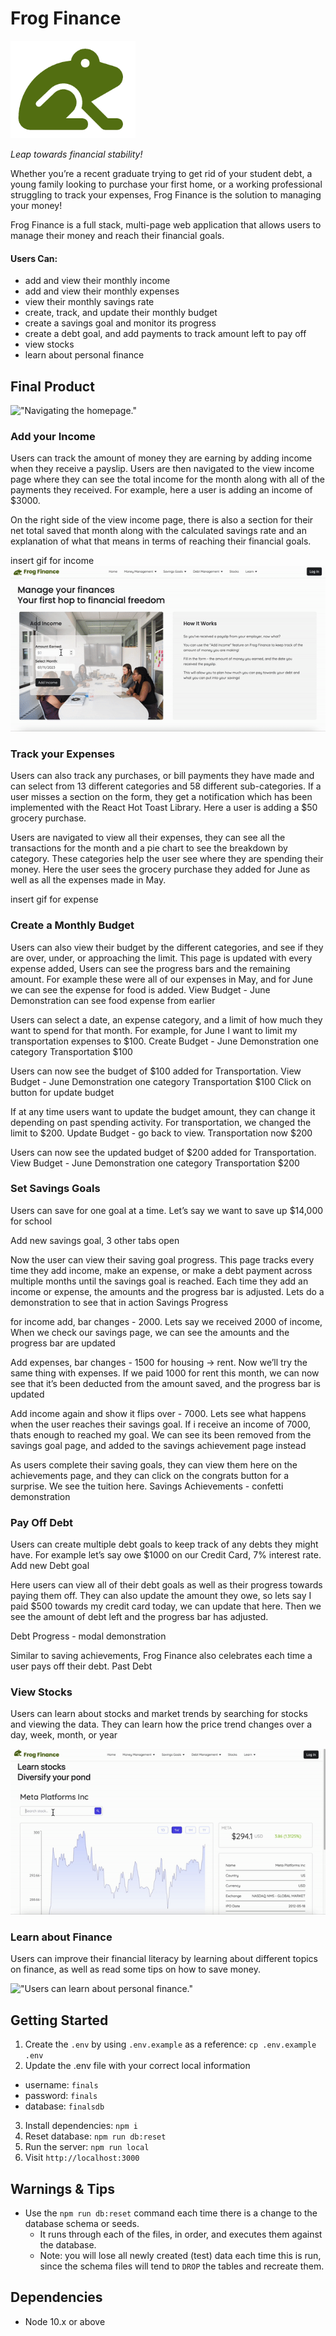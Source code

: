 # Frog Finance

<img src="https://github.com/Shamayal/frog-finance/blob/main/frontend/client/public/frog-logo.png" alt="Frog Finance Logo" width="200px">

_Leap towards financial stability!_

Whether you’re a recent graduate trying to get rid of your student debt, a young family looking to purchase your first home, or a working professional struggling to track your expenses, Frog Finance is the solution to managing your money!

Frog Finance is a full stack, multi-page web application that allows users to manage their money and reach their financial goals.

#### Users Can:

- add and view their monthly income
- add and view their monthly expenses
- view their monthly savings rate
- create, track, and update their monthly budget
- create a savings goal and monitor its progress
- create a debt goal, and add payments to track amount left to pay off
- view stocks
- learn about personal finance

## Final Product

!["Navigating the homepage."](https://github.com/Shamayal/frog-finance/blob/main/frontend/client/src/media/README%20gifs/homepage.gif)

### Add your Income

Users can track the amount of money they are earning by adding income when they receive a payslip. Users are then navigated to the view income page where they can see the total income for the month along with all of the payments they received. For example, here a user is adding an income of $3000.

On the right side of the view income page, there is also a section for their net total saved that month along with the calculated savings rate and an explanation of what that means in terms of reaching their financial goals.

insert gif for income
!["Users can add and view their income"](https://github.com/Shamayal/frog-finance/blob/main/frontend/client/src/media/README%20gifs/income.gif)

### Track your Expenses

Users can also track any purchases, or bill payments they have made and can select from 13 different categories and 58 different sub-categories. If a user misses a section on the form, they get a notification which has been implemented with the React Hot Toast Library. Here a user is adding a $50 grocery purchase.

Users are navigated to view all their expenses, they can see all the transactions for the month and a pie chart to see the breakdown by category. These categories help the user see where they are spending their money. Here the user sees the grocery purchase they added for June as well as all the expenses made in May.

insert gif for expense

### Create a Monthly Budget

Users can also view their budget by the different categories, and see if they are over, under, or approaching the limit. This page is updated with every expense added, Users can see the progress bars and the remaining amount. For example these were all of our expenses in May, and for June we can see the expense for food is added.
View Budget - June Demonstration can see food expense from earlier

Users can select a date, an expense category, and a limit of how much they want to spend for that month. For example, for June I want to limit my transportation expenses to $100.
Create Budget - June Demonstration one category Transportation $100

Users can now see the budget of $100 added for Transportation.
View Budget - June Demonstration one category Transportation $100
Click on button for update budget

If at any time users want to update the budget amount, they can change it depending on past spending activity. For transportation, we changed the limit to $200.
Update Budget - go back to view. Transportation now $200

Users can now see the updated budget of $200 added for Transportation.
View Budget - June Demonstration one category Transportation $200

### Set Savings Goals

Users can save for one goal at a time. Let’s say we want to save up $14,000 for school

Add new savings goal, 3 other tabs open

Now the user can view their saving goal progress. This page tracks every time they add income, make an expense, or make a debt payment across multiple months until the savings goal is reached. Each time they add an income or expense, the amounts and the progress bar is adjusted. Lets do a demonstration to see that in action
Savings Progress

for income add, bar changes - 2000.
Lets say we received 2000 of income, When we check our savings page, we can see the amounts and the progress bar are updated

Add expenses, bar changes - 1500 for housing -> rent.
Now we’ll try the same thing with expenses. If we paid 1000 for rent this month, we can now see that it’s been deducted from the amount saved, and the progress bar is updated

Add income again and show it flips over - 7000.
Lets see what happens when the user reaches their savings goal. If i receive an income of 7000, thats enough to reached my goal. We can see its been removed from the savings goal page, and added to the savings achievement page instead

As users complete their saving goals, they can view them here on the achievements page, and they can click on the congrats button for a surprise. We see the tuition here.
Savings Achievements - confetti demonstration

### Pay Off Debt

Users can create multiple debt goals to keep track of any debts they might have. For example let’s say owe $1000 on our Credit Card, 7% interest rate.
Add new Debt goal

Here users can view all of their debt goals as well as their progress towards paying them off. They can also update the amount they owe, so lets say I paid $500 towards my credit card today, we can update that here. Then we see the amount of debt left and the progress bar has adjusted.

Debt Progress - modal demonstration

Similar to saving achievements, Frog Finance also celebrates each time a user pays off their debt.
Past Debt

### View Stocks

Users can learn about stocks and market trends by searching for stocks and viewing the data. They can learn how the price trend changes over a day, week, month, or year

!["Users can view stocks."](https://github.com/Shamayal/frog-finance/blob/main/frontend/client/src/media/README%20gifs/stocks.gif)

### Learn about Finance

Users can improve their financial literacy by learning about different topics on finance, as well as read some tips on how to save money.

!["Users can learn about personal finance."](https://github.com/Shamayal/frog-finance/blob/main/frontend/client/src/media/README%20gifs/personal-finance.gif)

## Getting Started

1. Create the `.env` by using `.env.example` as a reference: `cp .env.example .env`
2. Update the .env file with your correct local information

- username: `finals`
- password: `finals`
- database: `finalsdb`

3. Install dependencies: `npm i`
4. Reset database: `npm run db:reset`
5. Run the server: `npm run local`
6. Visit `http://localhost:3000`

## Warnings & Tips

- Use the `npm run db:reset` command each time there is a change to the database schema or seeds.
  - It runs through each of the files, in order, and executes them against the database.
  - Note: you will lose all newly created (test) data each time this is run, since the schema files will tend to `DROP` the tables and recreate them.

## Dependencies

- Node 10.x or above
